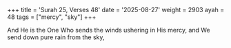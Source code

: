 +++
title = 'Surah 25, Verses 48'
date = '2025-08-27'
weight = 2903
ayah = 48
tags = ["mercy", "sky"]
+++

And He is the One Who sends the winds ushering in His mercy, and We send down pure rain from the sky,